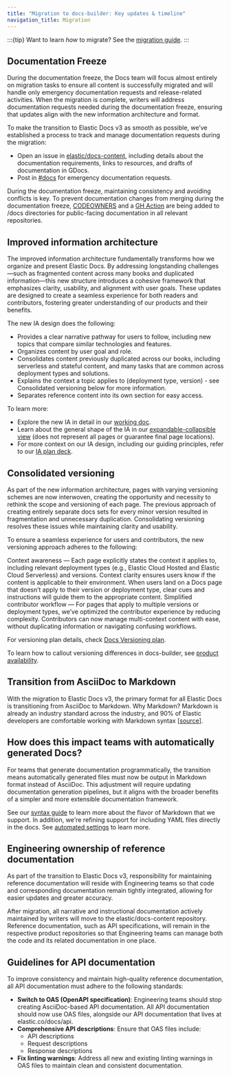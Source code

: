 ```yaml
---
title: "Migration to docs-builder: Key updates & timeline"
navigation_title: Migration
---
```


:::{tip}
Want to learn _how_ to migrate? See the [migration guide](./guide.md).
:::

## Documentation Freeze

During the documentation freeze, the Docs team will focus almost entirely on migration tasks to ensure all content is successfully migrated and will handle only emergency documentation requests and release-related activities. When the migration is complete, writers will address documentation requests needed during the documentation freeze, ensuring that updates align with the new information architecture and format.

To make the transition to Elastic Docs v3 as smooth as possible, we’ve established a process to track and manage documentation requests during the migration:

* Open an issue in [elastic/docs-content](https://github.com/elastic/docs-content/issues), including details about the documentation requirements, links to resources, and drafts of documentation in GDocs.
* Post in [#docs](https://elastic.slack.com/archives/C0JF80CJZ) for emergency documentation requests.

During the documentation freeze, maintaining consistency and avoiding conflicts is key. To prevent documentation changes from merging during the documentation freeze, [CODEOWNERS](./codeowner.md) and a [GH Action](./gh-action.md) are being added to /docs directories for public-facing documentation in all relevant repositories.

## Improved information architecture

The improved information architecture fundamentally transforms how we organize and present Elastic Docs. By addressing longstanding challenges—such as fragmented content across many books and duplicated information—this new structure introduces a cohesive framework that emphasizes clarity, usability, and alignment with user goals. These updates are designed to create a seamless experience for both readers and contributors, fostering greater understanding of our products and their benefits.

The new IA design does the following:

* Provides a clear narrative pathway for users to follow, including new topics that compare similar technologies and features.
* Organizes content by user goal and role.
* Consolidates content previously duplicated across our books, including serverless and stateful content, and many tasks that are common across deployment types and solutions.
* Explains the context a topic applies to (deployment type, version) - see Consolidated versioning below for more information.
* Separates reference content into its own section for easy access.

To learn more:

* Explore the new IA in detail in our [working doc](https://docs.google.com/spreadsheets/d/1LfPI3TZqdpONGxOmL8B8V-Feo1flLwObz9_ibCEMkIQ/edit?gid=502629814#gid=502629814).
* Learn about the general shape of the IA in our [expandable-collapsible view](https://checkvist.com/p/Nur1EAtMopm5gxry5AncM5) (does not represent all pages or guarantee final page locations).
* For more context on our IA design, including our guiding principles, refer to our [IA plan deck](https://docs.google.com/presentation/d/1e1QtEtLVCoFX0kCj02mkwxBrLSaCFyd8Nu6UlJkLP2c/edit#slide=id.g217776b7fee_0_916).

## Consolidated versioning

As part of the new information architecture, pages with varying versioning schemes are now interwoven, creating the opportunity and necessity to rethink the scope and versioning of each page. The previous approach of creating entirely separate docs sets for every minor version resulted in fragmentation and unnecessary duplication. Consolidating versioning resolves these issues while maintaining clarity and usability.

To ensure a seamless experience for users and contributors, the new versioning approach adheres to the following:

Context awareness — Each page explicitly states the context it applies to, including relevant deployment types (e.g., Elastic Cloud Hosted and Elastic Cloud Serverless) and versions. Context clarity ensures users know if the content is applicable to their environment. When users land on a Docs page that doesn’t apply to their version or deployment type, clear cues and instructions will guide them to the appropriate content.
Simplified contributor workflow — For pages that apply to multiple versions or deployment types, we’ve optimized the contributor experience by reducing complexity. Contributors can now manage multi-context content with ease, without duplicating information or navigating confusing workflows.

For versioning plan details, check [Docs Versioning plan](https://docs.google.com/presentation/d/1fX8YBGcFlHJPi1kVfB9tC-988iUvxZJAZiH21kE4A5M/edit#slide=id.g319e4ce75b5_0_0).

To learn how to callout versioning differences in docs-builder, see [product availability](../syntax/applies.md).

## Transition from AsciiDoc to Markdown

With the migration to Elastic Docs v3, the primary format for all Elastic Docs is transitioning from AsciiDoc to Markdown. Why Markdown? Markdown is already an industry standard across the industry, and 90% of Elastic developers are comfortable working with Markdown syntax [[source](https://docs.google.com/presentation/d/1morhFX4tyVB0A2f1_fnySzeJvPYf0kXGjVVYU_lVRys/edit#slide=id.g13b75c8f1f3_0_463)].

## How does this impact teams with automatically generated Docs?

For teams that generate documentation programmatically, the transition means automatically generated files must now be output in Markdown format instead of AsciiDoc. This adjustment will require updating documentation generation pipelines, but it aligns with the broader benefits of a simpler and more extensible documentation framework.

See our [syntax guide](../syntax/index.md) to learn more about the flavor of Markdown that we support. In addition, we're refining support for including YAML files directly in the docs. See [automated settings](../syntax/automated_settings.md) to learn more.

## Engineering ownership of reference documentation

As part of the transition to Elastic Docs v3, responsibility for maintaining reference documentation will reside with Engineering teams so that code and corresponding documentation remain tightly integrated, allowing for easier updates and greater accuracy.

After migration, all narrative and instructional documentation actively maintained by writers will move to the elastic/docs-content repository. Reference documentation, such as API specifications, will remain in the respective product repositories so that Engineering teams can manage both the code and its related documentation in one place.

## Guidelines for API documentation
To improve consistency and maintain high-quality reference documentation, all API documentation must adhere to the following standards:

* **Switch to OAS (OpenAPI specification)**: Engineering teams should stop creating AsciiDoc-based API documentation. All API documentation should now use OAS files, alongside our API documentation that lives at elastic.co/docs/api.
* **Comprehensive API descriptions**: Ensure that OAS files include:
  * API descriptions
  * Request descriptions
  * Response descriptions
* **Fix linting warnings**: Address all new and existing linting warnings in OAS files to maintain clean and consistent documentation.